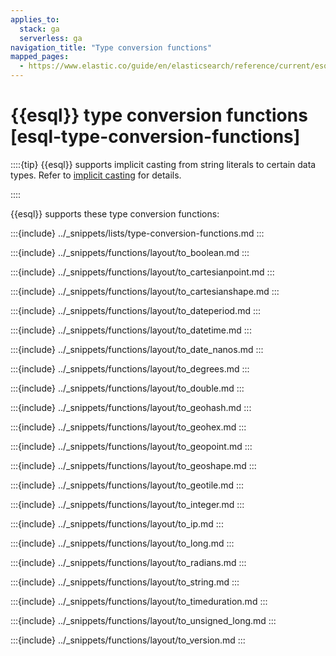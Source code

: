 ```yaml
---
applies_to:
  stack: ga
  serverless: ga
navigation_title: "Type conversion functions"
mapped_pages:
  - https://www.elastic.co/guide/en/elasticsearch/reference/current/esql-functions-operators.html#esql-type-conversion-functions
---
```


# {{esql}} type conversion functions [esql-type-conversion-functions]


::::{tip}
{{esql}} supports implicit casting from string literals to certain data types. Refer to [implicit casting](/reference/query-languages/esql/esql-implicit-casting.md) for details.

::::


{{esql}} supports these type conversion functions:

:::{include} ../_snippets/lists/type-conversion-functions.md
:::


:::{include} ../_snippets/functions/layout/to_boolean.md
:::

:::{include} ../_snippets/functions/layout/to_cartesianpoint.md
:::

:::{include} ../_snippets/functions/layout/to_cartesianshape.md
:::

:::{include} ../_snippets/functions/layout/to_dateperiod.md
:::

:::{include} ../_snippets/functions/layout/to_datetime.md
:::

:::{include} ../_snippets/functions/layout/to_date_nanos.md
:::

:::{include} ../_snippets/functions/layout/to_degrees.md
:::

:::{include} ../_snippets/functions/layout/to_double.md
:::

:::{include} ../_snippets/functions/layout/to_geohash.md
:::

:::{include} ../_snippets/functions/layout/to_geohex.md
:::

:::{include} ../_snippets/functions/layout/to_geopoint.md
:::

:::{include} ../_snippets/functions/layout/to_geoshape.md
:::

:::{include} ../_snippets/functions/layout/to_geotile.md
:::

:::{include} ../_snippets/functions/layout/to_integer.md
:::

:::{include} ../_snippets/functions/layout/to_ip.md
:::

:::{include} ../_snippets/functions/layout/to_long.md
:::

:::{include} ../_snippets/functions/layout/to_radians.md
:::

:::{include} ../_snippets/functions/layout/to_string.md
:::

:::{include} ../_snippets/functions/layout/to_timeduration.md
:::

:::{include} ../_snippets/functions/layout/to_unsigned_long.md
:::

:::{include} ../_snippets/functions/layout/to_version.md
:::

